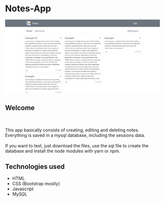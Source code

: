 # Notes-App
![Design preview for the notes application](./design/main.png)

## Welcome
<br><br>
This app basically consists of creating, editing and deleting notes. Everything is saved in a mysql database, including the sessions data.<br><br>
If you want to test, just download the files, use the sql file to create the database and install the node modules with yarn or npm.

## Technologies used
- HTML
- CSS (Bootstrap mostly)
- Javascript
- MySQL
